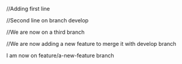 //Adding first line

//Second line on branch develop

//We are now on a third branch

//We are now adding a new feature to merge it with develop branch

I am now on feature/a-new-feature branch
